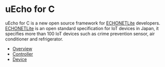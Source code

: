 # uEcho for C

uEcho for C is a new open source framework for [ECHONETLite](http://www.echonet.gr.jp/english/index.htm) developers. [ECHONETLite](http://www.echonet.gr.jp/english/index.htm) is an open standard specification for IoT devices in Japan, it specifies more than 100 IoT devices such as crime prevention sensor, air conditioner and refrigerator.

- [Overview](doc/uecho_overview.md)
- [Controller](doc/uecho_controller.md)
- [Device](doc/uecho_device.md)
